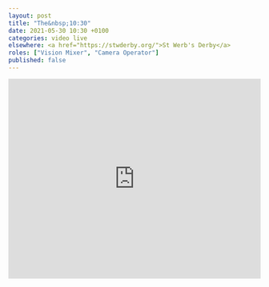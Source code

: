 ```yaml
---
layout: post
title: "The&nbsp;10:30"
date: 2021-05-30 10:30 +0100
categories: video live
elsewhere: <a href="https://stwderby.org/">St Werb's Derby</a>
roles: ["Vision Mixer", "Camera Operator"]
published: false
---
```


<iframe width="100%" height="400em" src="https://www.youtube.com/embed/7iTaBBDoHLQ" frameborder="0" allow="accelerometer; autoplay; clipboard-write; encrypted-media; gyroscope; picture-in-picture" allowfullscreen></iframe>

